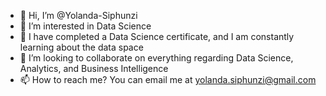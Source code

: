 - 👋 Hi, I’m @Yolanda-Siphunzi
- 👀 I’m interested in Data Science
- 🌱 I have completed a Data Science certificate, and I am constantly learning about the data space
- 💞️ I’m looking to collaborate on everything regarding Data Science, Analytics, and Business Intelligence
- 📫 How to reach me? 
   You can email me at yolanda.siphunzi@gmail.com
<!---
Yolanda-Siphunzi/Yolanda-Siphunzi is a ✨ special ✨ repository because its `README.md` (this file) appears on your GitHub profile.
You can click the Preview link to take a look at your changes.
--->
